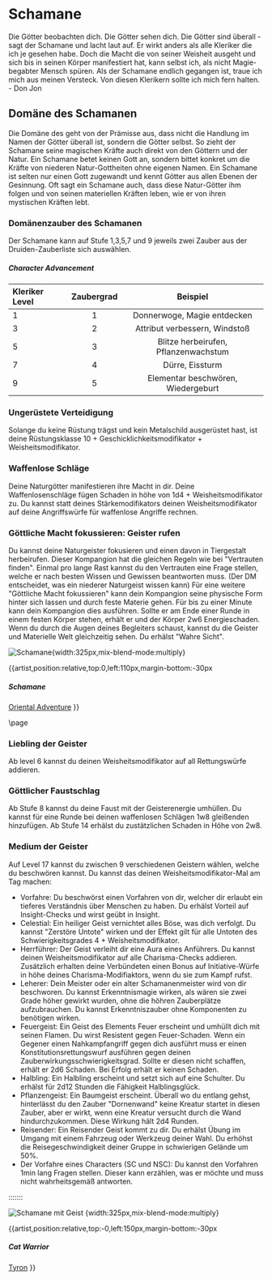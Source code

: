 # Schamane
Die Götter beobachten dich. Die Götter sehen dich. Die Götter sind überall - sagt der Schamane und lacht laut auf. Er wirkt anders als alle Kleriker die ich je gesehen habe. Doch die Macht die von seiner Weisheit ausgeht und sich bis in seinen Körper manifestiert hat, kann selbst ich, als nicht Magie-begabter Mensch spüren. Als der Schamane endlich gegangen ist, traue ich mich aus meinen Versteck. Von diesen Klerikern sollte ich mich fern halten. - Don Jon
## Domäne des Schamanen
Die Domäne des geht von der Prämisse aus, dass nicht die Handlung im Namen der Götter überall ist, sondern die Götter selbst. So zieht der Schamane seine magischen Kräfte auch direkt von den Göttern und der Natur. 
Ein Schamane betet keinen Gott an, sondern bittet konkret um die Kräfte von niederen Natur-Gottheiten ohne eigenen Namen.
Ein Schamane ist selten nur einen Gott zugewandt und kennt Götter aus allen Ebenen der Gesinnung.
Oft sagt ein Schamane auch, dass diese Natur-Götter ihm folgen und von seinen materiellen Kräften leben, wie er von ihren mystischen Kräften lebt.

### Domänenzauber des Schamanen
Der Schamane kann auf Stufe 1,3,5,7 und 9 jeweils zwei Zauber aus der Druiden-Zauberliste sich auswählen.

##### Character Advancement
| Kleriker Level 		| Zaubergrad 	| Beispiel |
|:------------------|:-----------:|:--------:|
| 1                 | 1     			| Donnerwoge, Magie entdecken					|
| 3               	| 2     			| Attribut verbessern, Windstoß				|
| 5               	| 3     			| Blitze herbeirufen, Pflanzenwachstum|
| 7             		| 4     			| Dürre, Eissturm											|
| 9             		| 5     			| Elementar beschwören, Wiedergeburt	|

### Ungerüstete Verteidigung
Solange du keine Rüstung trägst und kein Metalschild ausgerüstet hast, ist deine Rüstungsklasse 10 + Geschicklichkeitsmodifikator + Weisheitsmodifikator.

### Waffenlose Schläge
Deine Naturgötter manifestieren ihre Macht in dir. 
Deine Waffenlosenschläge fügen Schaden in höhe von 1d4 + Weisheitsmodifikator zu.
Du kannst statt deines Stärkemodifikators deinen Weisheitsmodifikator auf deine Angriffswürfe für waffenlose Angriffe rechnen.

### Göttliche Macht fokussieren: Geister rufen
Du kannst deine Naturgeister fokusieren und einen davon in Tiergestalt herbeirufen.
Dieser Kompangion hat die gleichen Regeln wie bei "Vertrauten finden".
Einmal pro lange Rast kannst du den Vertrauten eine Frage stellen, welche er nach besten Wissen und Gewissen beantworten muss. (Der DM entscheidet, was ein niederer Naturgeist wissen kann)
Für eine weitere "Göttliche Macht fokussieren" kann dein Kompangion seine physische Form hinter sich lassen und durch feste Materie gehen. Für bis zu einer Minute kann dein Kompangion dies ausführen. Sollte er am Ende einer Runde in einem festen Körper stehen, erhält er und der Körper 2w6 Energieschaden.
Wenn du durch die Augen deines Begleiters schaust, kannst du die Geister und Materielle Welt gleichzeitig sehen. Du erhälst "Wahre Sicht".

![Schamane](https://github.com/Cadamir/DnD_Je/blob/main/Klassen/Kleriker/Schamane/Schamane.jpg?raw=true){width:325px,mix-blend-mode:multiply}

{{artist,position:relative,top:0,left:110px,margin-bottom:-30px
##### Schamane
[Oriental Adventure]()
}}

\page
### Liebling der Geister
Ab level 6 kannst du deinen Weisheitsmodifikator auf all Rettungswürfe addieren.

### Göttlicher Faustschlag
Ab Stufe 8 kannst du deine Faust mit der Geisterenergie umhüllen.
Du kannst für eine Runde bei deinen waffenlosen Schlägen 1w8 gleißenden hinzufügen.
Ab Stufe 14 erhälst du zustätzlichen Schaden in Höhe von 2w8.

### Medium der Geister
Auf Level 17 kannst du zwischen 9 verschiedenen Geistern wählen, welche du beschwören kannst.
Du kannst das deinen Weisheitsmodifikator-Mal am Tag machen:
* Vorfahre: Du beschwörst einen Vorfahren von dir, welcher dir erlaubt ein tieferes Verständnis über Menschen zu haben. Du erhälst Vorteil auf Insight-Checks und wirst geübt in Insight.
* Celestial: Ein heiliger Geist vernichtet alles Böse, was dich verfolgt. Du kannst "Zerstöre Untote" wirken und der Effekt gilt für alle Untoten des Schwierigkeitsgrades 4 + Weisheitsmodifikator.
* Herrführer: Der Geist verleiht dir eine Aura eines Anführers. Du kannst deinen Weisheitsmodifikator auf alle Charisma-Checks addieren. Zusätzlich erhalten deine Verbündeten einen Bonus auf Initiative-Würfe in höhe deines Charisma-Modifiaktors, wenn du sie zum Kampf rufst.
* Leherer: Dein Meister oder ein alter Schamanenmeister wird von dir beschworen. Du kannst Erkenntnismagie wirken, als wären sie zwei Grade höher gewirkt wurden, ohne die höhren Zauberplätze aufzubrauchen. Du kannst Erkenntniszauber ohne Komponenten zu benötigen wirken.
* Feuergeist: Ein Geist des Elements Feuer erscheint und umhüllt dich mit seinen Flamen. Du wirst Resistent gegen Feuer-Schaden. Wenn ein Gegener einen Nahkampfangriff gegen dich ausführt muss er einen Konstitutionsrettungswurf ausführen gegen deinen Zauberwirkungsschwierigkeitsgrad. Sollte er diesen nicht schaffen, erhält er 2d6 Schaden. Bei Erfolg erhält er keinen Schaden.
* Halbling: Ein Halbling erscheint und setzt sich auf eine Schulter. Du erhälst für 2d12 Stunden die Fähigkeit Halblingsglück.
* Pflanzengeist: Ein Baumgeist erscheint. Überall wo du entlang gehst, hinterlässt du den Zauber "Dornenwand" keine Kreatur startet in diesen Zauber, aber er wirkt, wenn eine Kreatur versucht durch die Wand hindurchzukommen. Diese Wirkung hält 2d4 Runden.
* Reisender: Ein Reisender Geist kommt zu dir. Du erhälst Übung im Umgang mit einem Fahrzeug oder Werkzeug deiner Wahl. Du erhöhst die Reisegeschwindigkeit deiner Gruppe in schwierigen Gelände um 50%.
* Der Vorfahre eines Characters (SC und NSC): Du kannst den Vorfahren 1min lang Fragen stellen. Dieser kann erzählen, was er möchte und muss nicht wahrheitsgemäß antworten.

:::::::

![Schamane mit Geist](https://github.com/Cadamir/DnD_Je/blob/main/Klassen/Kleriker/Schamane/cedric-roux-Schamane.jpg?raw=true) {width:325px,mix-blend-mode:multiply}

{{artist,position:relative,top:-0,left:150px,margin-bottom:-30px
##### Cat Warrior
[Tyron](https://www.artstation.com/tyron)
}}
